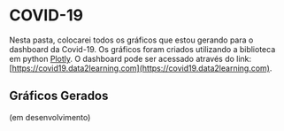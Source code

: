 # COVID-19

Nesta pasta, colocarei todos os gráficos que estou gerando para o dashboard da Covid-19. Os gráficos foram criados utilizando a biblioteca em python [Plotly](https://plotly.com/python/). O dashboard pode ser acessado através do link: [https://covid19.data2learning.com](https://covid19.data2learning.com).

## Gráficos Gerados

(em desenvolvimento)


